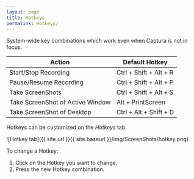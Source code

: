 ```yaml
---
layout: page
title: Hotkeys
permalink: Hotkeys/
---
```


System-wide key combinations which work even when Captura is not in focus.

Action                           | Default Hotkey
---------------------------------|------------------------
Start/Stop Recording             | Ctrl + Shift + Alt + R
Pause/Resume Recording           | Ctrl + Shift + Alt + P
Take ScreenShots                 | Ctrl + Shift + Alt + S
Take ScreenShot of Active Window | Alt + PrintScreen
Take ScreenShot of Desktop       | Ctrl + Alt + Shift + D

Hotkeys can be customized on the _Hotkeys_ tab.

![Hotkey tab]({{ site.url }}{{ site.baseurl }}/img/ScreenShots/hotkey.png)

To change a Hotkey:

1. Click on the Hotkey you want to change.
2. Press the new Hotkey combination.